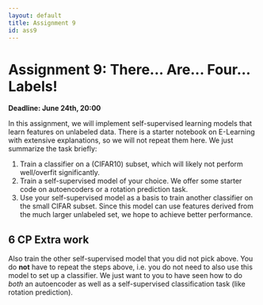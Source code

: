 ```yaml
---
layout: default
title: Assignment 9
id: ass9
---
```



# Assignment 9: There... Are... Four... Labels!
**Deadline: June 24th, 20:00**

In this assignment, we will implement self-supervised learning models that learn features on unlabeled data.
There is a starter notebook on E-Learning with extensive explanations, so we will not repeat them here.
We just summarize the task briefly:

1. Train a classifier on a (CIFAR10) subset, which will likely not perform well/overfit significantly.
2. Train a self-supervised model of your choice. 
We offer some starter code on autoencoders or a rotation prediction task.
3. Use your self-supervised model as a basis to train another classifier on the small CIFAR subset.
Since this model can use features derived from the much larger unlabeled set, we hope to achieve better performance.


## 6 CP Extra work

Also train the other self-supervised model that you did not pick above.
You do **not** have to repeat the steps above, i.e. you do not need to also use this model to set up a classifier.
We just want to you to have seen how to do _both_ an autoencoder as well as a self-supervised classification task (like 
rotation prediction).

